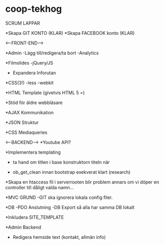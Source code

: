 coop-tekhog
===========


SCRUM LAPPAR

*Skapa GIT KONTO (KLAR)
*Skapa FACEBOOK konto (KLAR)



<--FRONT-END-->

*Admin
-Lägg till/redigera/ta bort
-Analytics

*Filmslides
 -jQuery/JS

* Expandera Inforutan

*CSS(3!)
 -less
 -webkit 

*HTML Template (givetvis HTML 5 =)

*Stöd för äldre webbläsare

*AJAX Kommunikation

*JSON Struktur

*CSS Mediaqueries



<--BACKEND-->
*Youtube API?

*Implementera templating

* ta hand om titlen i base konstruktorn titeln när 

* ob_get_clean innan bootstrap exekverat klart (research)

*Skapa en htaccess fil i serverrooten
blir problem annars om vi döper en controller till dåligt valda namn...

*MVC GRUND
 -GIT ska ignorera lokala config filer.

*DB
 -PDO Anslutning
 -DB Export så alla har samma DB lokalt

*Inkludera SITE_TEMPLATE

*Admin Backend
- Redigera hemside text (kontakt, allmän info)

